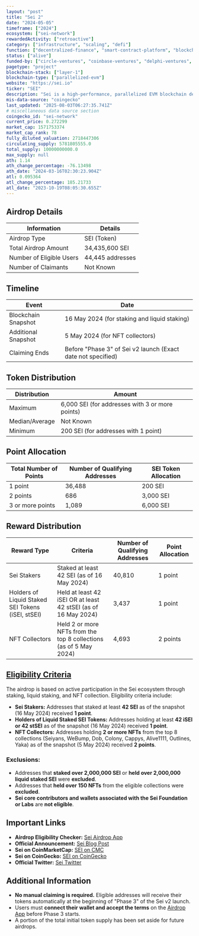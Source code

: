 ```yaml
---
layout: "post"
title: "Sei 2"
date: "2024-05-05"
timeframe: ["2024"]
ecosystem: ["sei-network"]
rewardedActivity: ["retroactive"]
category: ["infrastructure", "scaling", "defi"]
function: ["decentralized-finance", "smart-contract-platform", "blockchain"]
status: ["alive"]
funded-by: ["circle-ventures", "coinbase-ventures", "delphi-ventures", "world-liberty-financial", "okx-ventures", "multicoin-capital"]
pagetype: "project"
blockchain-stack: ["layer-1"]
blockchain-type: ["parallelized-evm"]
website: "https://sei.io"
ticker: "SEI"
description: "Sei is a high-performance, parallelized EVM blockchain designed for the Ethereum ecosystem, offering fast finality and scalability."
mis-data-source: "coingecko"
last_updated: "2025-08-03T06:27:35.741Z"
# miscellaneous data source section
coingecko_id: "sei-network"
current_price: 0.272299
market_cap: 1571753374
market_cap_rank: 78
fully_diluted_valuation: 2718447306
circulating_supply: 5781805555.0
total_supply: 10000000000.0
max_supply: null
ath: 1.14
ath_change_percentage: -76.13498
ath_date: "2024-03-16T02:30:23.904Z"
atl: 0.095364
atl_change_percentage: 185.21733
atl_date: "2023-10-19T08:05:30.655Z"
---
```


## Airdrop Details

| Information              | Details          |
| ------------------------ | ---------------- |
| Airdrop Type             | SEI (Token)      |
| Total Airdrop Amount     | 34,435,600 SEI   |
| Number of Eligible Users | 44,445 addresses |
| Number of Claimants      | Not Known        |

## Timeline

| Event               | Date                                                         |
| ------------------- | ------------------------------------------------------------ |
| Blockchain Snapshot | 16 May 2024 (for staking and liquid staking)                 |
| Additional Snapshot | 5 May 2024 (for NFT collectors)                              |
| Claiming Ends       | Before "Phase 3" of Sei v2 launch (Exact date not specified) |

## Token Distribution

| Distribution   | Amount                                          |
| -------------- | ----------------------------------------------- |
| Maximum        | 6,000 SEI (for addresses with 3 or more points) |
| Median/Average | Not Known                                       |
| Minimum        | 200 SEI (for addresses with 1 point)            |

## Point Allocation

| Total Number of Points | Number of Qualifying Addresses | SEI Token Allocation |
| ---------------------- | ------------------------------ | -------------------- |
| 1 point                | 36,488                         | 200 SEI              |
| 2 points               | 686                            | 3,000 SEI            |
| 3 or more points       | 1,089                          | 6,000 SEI            |

## Reward Distribution

| Reward Type                                       | Criteria                                                          | Number of Qualifying Addresses | Point Allocation |
| ------------------------------------------------- | ----------------------------------------------------------------- | ------------------------------ | ---------------- |
| Sei Stakers                                       | Staked at least 42 SEI (as of 16 May 2024)                        | 40,810                         | 1 point          |
| Holders of Liquid Staked SEI Tokens (iSEI, stSEI) | Held at least 42 iSEI OR at least 42 stSEI (as of 16 May 2024)    | 3,437                          | 1 point          |
| NFT Collectors                                    | Held 2 or more NFTs from the top 8 collections (as of 5 May 2024) | 4,693                          | 2 points         |

## [Eligibility Criteria](https://blog.sei.io/the-sei-community-airdrop/)

The airdrop is based on active participation in the Sei ecosystem through staking, liquid staking, and NFT collection. Eligibility criteria include:

- **Sei Stakers:** Addresses that staked at least **42 SEI** as of the snapshot (16 May 2024) received **1 point**.
- **Holders of Liquid Staked SEI Tokens:** Addresses holding at least **42 iSEI or 42 stSEI** as of the snapshot (16 May 2024) received **1 point**.
- **NFT Collectors:** Addresses holding **2 or more NFTs** from the top 8 collections (Seiyans, WeBump, Dob, Colony, Cappys, Alive1111, Outlines, Yaka) as of the snapshot (5 May 2024) received **2 points**.

### Exclusions:

- Addresses that **staked over 2,000,000 SEI** or **held over 2,000,000 liquid staked SEI** were **excluded**.
- Addresses that **held over 150 NFTs** from the eligible collections were **excluded**.
- **Sei core contributors and wallets associated with the Sei Foundation or Labs** are **not eligible**.

## Important Links

- **Airdrop Eligibility Checker:** [Sei Airdrop App](https://airdrop.sei.io/)
- **Official Announcement:** [Sei Blog Post](https://blog.sei.io/the-sei-community-airdrop/)
- **Sei on CoinMarketCap:** [SEI on CMC](https://coinmarketcap.com/currencies/sei/)
- **Sei on CoinGecko:** [SEI on CoinGecko](https://www.coingecko.com/en/coins/sei)
- **Official Twitter:** [Sei Twitter](https://twitter.com/SeiNetwork)

## Additional Information

- **No manual claiming is required.** Eligible addresses will receive their tokens automatically at the beginning of "Phase 3" of the Sei v2 launch.
- Users must **connect their wallet and accept the terms** on the [Airdrop App](https://airdrop.sei.io/) before Phase 3 starts.
- A portion of the total initial token supply has been set aside for future airdrops.